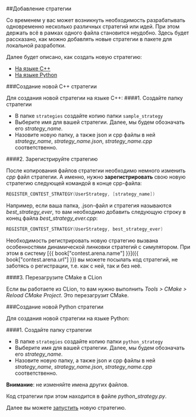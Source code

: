 ##Добавление стратегии

Со временем у вас может возникнуть необходимость разрабатывать одновременно несколько различных стратегий или идей.
При этом держать всё в рамках одного файла становится неудобно.
Здесь будет рассказано, как можно добавлять новые стратегии в пакете для локальной разработки.

Далее будет описано, как создать новую стратегию:
- [На языке C++](#cpp)
- [На языке Python](#python)

###Создание новой C++ стратегии<a id="cpp"></a>

Для создания новой стратегии на языке C++:
####1. Создайте папку стратегии

- В папке `strategies` создайте копию папки `sample_strategy`
- Выберите имя для вашей стратегии.
Далее, мы будем обозначать его *strategy_name*.
- Назовите новую папку, а также json и cpp файлы в ней *strategy_name*, *strategy_name.json*, *strategy_name.cpp* соответственно.

####2. Зарегистрируйте стратегию

После копирования файлов стратегии необходимо немного изменить *cpp* файл стратегии.
А именно, нужно **зарегистрировать** свою новую стратегию следующей командой в конце cpp-файла:
```c++
REGISTER_CONTEST_STRATEGY(UserStrategy, [strategy_name])
```

Например, если ваша папка, .json-файл и стратегия называются *best_strategy_ever*, то вам необходимо добавить следующую строку в конец файла *best_strategy_ever.cpp*:
```c++
REGISTER_CONTEST_STRATEGY(UserStrategy, best_strategy_ever)
```

Необходимость регистрировать новую стратегию вызвана особенностями динамической линковки стратегий с симулятором.
При этом в систему [{{ book["contest.arena.name"] }}]({{ book["contest.arena.url"] }}) вы можете посылать код стратегий, не заботясь о регистрации, т.е. как с ней, так и без неё.

####3. Перезагрузите CMake в СLion

Если вы работаете из CLion, то вам нужно выполнить *Tools > CMake > Reload CMake Project*.
Это перезагрузит CMake.

###Создание новой Python стратегии<a id="python"></a>

Для создания новой стратегии на языке Python:

####1. Создайте папку стратегии

- В папке `strategies` создайте копию папки `python_strategy`
- Выберите имя для вашей стратегии. Далее, мы будем обозначать его *strategy_name*.
- Назовите новую папку, а также json и cpp файлы в ней *strategy_name*, *strategy_name.json*, *strategy_name.cpp* соответственно.

**Внимание**: не изменяйте имена других файлов.

Код стратегии при этом находится в файле *python_strategy.py*.

Далее вы можете [запустить](run_strategy) новую стратегию.
